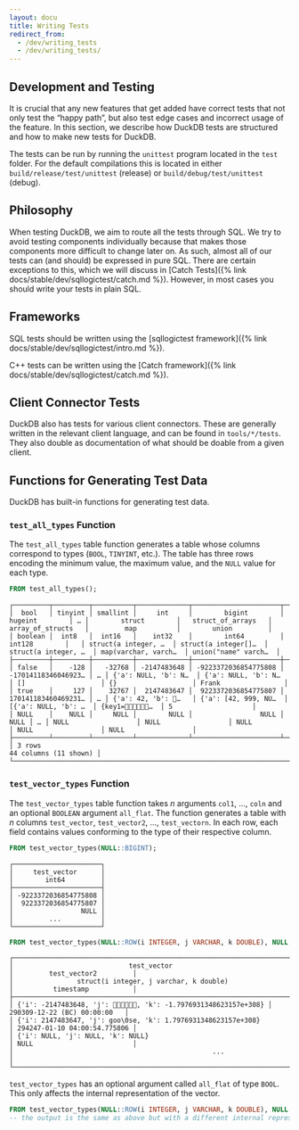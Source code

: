 ```yaml
---
layout: docu
title: Writing Tests
redirect_from:
  - /dev/writing_tests
  - /dev/writing_tests/
---
```


## Development and Testing

It is crucial that any new features that get added have correct tests that not only test the “happy path”, but also test edge cases and incorrect usage of the feature. In this section, we describe how DuckDB tests are structured and how to make new tests for DuckDB.

The tests can be run by running the `unittest` program located in the `test` folder. For the default compilations this is located in either `build/release/test/unittest` (release) or `build/debug/test/unittest` (debug).

## Philosophy

When testing DuckDB, we aim to route all the tests through SQL. We try to avoid testing components individually because that makes those components more difficult to change later on. As such, almost all of our tests can (and should) be expressed in pure SQL. There are certain exceptions to this, which we will discuss in [Catch Tests]({% link docs/stable/dev/sqllogictest/catch.md %}). However, in most cases you should write your tests in plain SQL.

## Frameworks

SQL tests should be written using the [sqllogictest framework]({% link docs/stable/dev/sqllogictest/intro.md %}).

C++ tests can be written using the [Catch framework]({% link docs/stable/dev/sqllogictest/catch.md %}).

## Client Connector Tests

DuckDB also has tests for various client connectors. These are generally written in the relevant client language, and can be found in `tools/*/tests`.
They also double as documentation of what should be doable from a given client.

## Functions for Generating Test Data

DuckDB has built-in functions for generating test data.

### `test_all_types` Function

The `test_all_types` table function generates a table whose columns correspond to types (`BOOL`, `TINYINT`, etc.).
The table has three rows encoding the minimum value, the maximum value, and the `NULL` value for each type.

```sql
FROM test_all_types();
```

```text
┌─────────┬─────────┬──────────┬─────────────┬──────────────────────┬──────────────────────┬───┬──────────────────────┬──────────────────────┬──────────────────────┬──────────────────────┬──────────────────────┐
│  bool   │ tinyint │ smallint │     int     │        bigint        │       hugeint        │ … │        struct        │   struct_of_arrays   │   array_of_structs   │         map          │        union         │
│ boolean │  int8   │  int16   │    int32    │        int64         │        int128        │   │ struct(a integer, …  │ struct(a integer[]…  │ struct(a integer, …  │ map(varchar, varch…  │ union("name" varch…  │
├─────────┼─────────┼──────────┼─────────────┼──────────────────────┼──────────────────────┼───┼──────────────────────┼──────────────────────┼──────────────────────┼──────────────────────┼──────────────────────┤
│ false   │    -128 │   -32768 │ -2147483648 │ -9223372036854775808 │  -17014118346046923… │ … │ {'a': NULL, 'b': N…  │ {'a': NULL, 'b': N…  │ []                   │ {}                   │ Frank                │
│ true    │     127 │    32767 │  2147483647 │  9223372036854775807 │  170141183460469231… │ … │ {'a': 42, 'b': 🦆…   │ {'a': [42, 999, NU…  │ [{'a': NULL, 'b': …  │ {key1=🦆🦆🦆🦆🦆🦆…  │ 5                    │
│ NULL    │    NULL │     NULL │        NULL │                 NULL │                 NULL │ … │ NULL                 │ NULL                 │ NULL                 │ NULL                 │ NULL                 │
├─────────┴─────────┴──────────┴─────────────┴──────────────────────┴──────────────────────┴───┴──────────────────────┴──────────────────────┴──────────────────────┴──────────────────────┴──────────────────────┤
│ 3 rows                                                                                                                                                                                    44 columns (11 shown) │
└─────────────────────────────────────────────────────────────────────────────────────────────────────────────────────────────────────────────────────────────────────────────────────────────────────────────────┘
```

### `test_vector_types` Function

The `test_vector_types` table function takes _n_ arguments `col1`, ..., `coln` and an optional `BOOLEAN` argument `all_flat`.
The function generates a table with _n_ columns `test_vector`, `test_vector2`, ..., `test_vectorn`.
In each row, each field contains values conforming to the type of their respective column.

```sql
FROM test_vector_types(NULL::BIGINT);
```

```text
┌──────────────────────┐
│     test_vector      │
│        int64         │
├──────────────────────┤
│ -9223372036854775808 │
│  9223372036854775807 │
│                 NULL │
│         ...          │
└──────────────────────┘
```

```sql
FROM test_vector_types(NULL::ROW(i INTEGER, j VARCHAR, k DOUBLE), NULL::TIMESTAMP);
```

```text
┌──────────────────────────────────────────────────────────────────────┬──────────────────────────────┐
│                             test_vector                              │         test_vector2         │
│                struct(i integer, j varchar, k double)                │          timestamp           │
├──────────────────────────────────────────────────────────────────────┼──────────────────────────────┤
│ {'i': -2147483648, 'j': 🦆🦆🦆🦆🦆🦆, 'k': -1.7976931348623157e+308} │ 290309-12-22 (BC) 00:00:00   │
│ {'i': 2147483647, 'j': goo\0se, 'k': 1.7976931348623157e+308}        │ 294247-01-10 04:00:54.775806 │
│ {'i': NULL, 'j': NULL, 'k': NULL}                                    │ NULL                         │
│                                                  ...                                                │
└─────────────────────────────────────────────────────────────────────────────────────────────────────┘
```

`test_vector_types` has an optional argument called `all_flat` of type `BOOL`. This only affects the internal representation of the vector.

```sql
FROM test_vector_types(NULL::ROW(i INTEGER, j VARCHAR, k DOUBLE), NULL::TIMESTAMP, all_flat = true);
-- the output is the same as above but with a different internal representation
```
